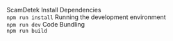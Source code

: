 ScamDetek
Install Dependencies  
`npm run install`
Running the development environment  
`npm run dev`
Code Bundling  
`npm run build`